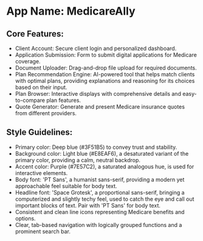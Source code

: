 # **App Name**: MedicareAlly

## Core Features:

- Client Account: Secure client login and personalized dashboard.
- Application Submission: Form to submit digital applications for Medicare coverage.
- Document Uploader: Drag-and-drop file upload for required documents.
- Plan Recommendation Engine: AI-powered tool that helps match clients with optimal plans, providing explanations and reasoning for its choices based on their input.
- Plan Browser: Interactive displays with comprehensive details and easy-to-compare plan features.
- Quote Generator: Generate and present Medicare insurance quotes from different providers.

## Style Guidelines:

- Primary color: Deep blue (#3F51B5) to convey trust and stability.
- Background color: Light blue (#E8EAF6), a desaturated variant of the primary color, providing a calm, neutral backdrop.
- Accent color: Purple (#7E57C2), a saturated analogous hue, is used for interactive elements.
- Body font: 'PT Sans', a humanist sans-serif, providing a modern yet approachable feel suitable for body text.
- Headline font: 'Space Grotesk', a proportional sans-serif, bringing a computerized and slightly techy feel, used to catch the eye and call out important blocks of text. Pair with 'PT Sans' for body text.
- Consistent and clean line icons representing Medicare benefits and options.
- Clear, tab-based navigation with logically grouped functions and a prominent search bar.